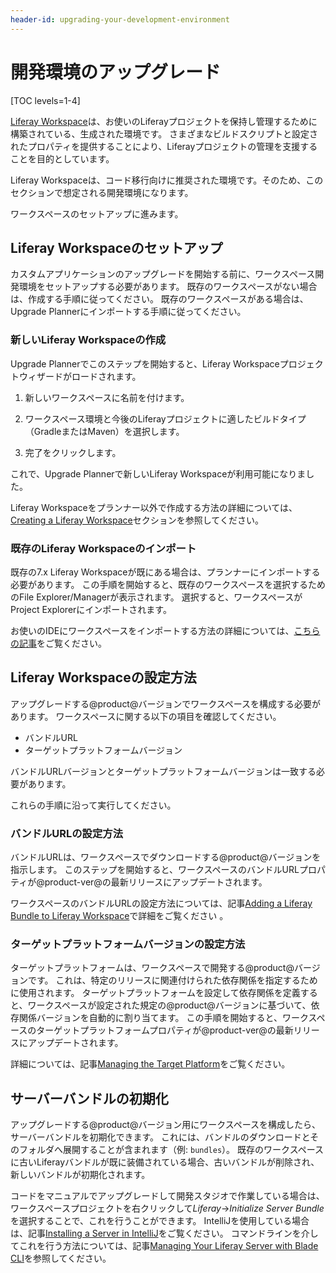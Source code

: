 ```yaml
---
header-id: upgrading-your-development-environment
---
```


# 開発環境のアップグレード

[TOC levels=1-4]

[Liferay Workspace](/docs/7-1/tutorials/-/knowledge_base/t/liferay-workspace)は、お使いのLiferayプロジェクトを保持し管理するために構築されている、生成された環境です。 さまざまなビルドスクリプトと設定されたプロパティを提供することにより、Liferayプロジェクトの管理を支援することを目的としています。

Liferay Workspaceは、コード移行向けに推奨された環境です。そのため、このセクションで想定される開発環境になります。

ワークスペースのセットアップに進みます。

## Liferay Workspaceのセットアップ

カスタムアプリケーションのアップグレードを開始する前に、ワークスペース開発環境をセットアップする必要があります。 既存のワークスペースがない場合は、作成する手順に従ってください。 既存のワークスペースがある場合は、Upgrade Plannerにインポートする手順に従ってください。

### 新しいLiferay Workspaceの作成

Upgrade Plannerでこのステップを開始すると、Liferay Workspaceプロジェクトウィザードがロードされます。

1.  新しいワークスペースに名前を付けます。

2.  ワークスペース環境と今後のLiferayプロジェクトに適したビルドタイプ（GradleまたはMaven）を選択します。

3.  完了をクリックします。

これで、Upgrade Plannerで新しいLiferay Workspaceが利用可能になりました。

Liferay Workspaceをプランナー以外で作成する方法の詳細については、[Creating a Liferay Workspace](/docs/7-1/tutorials/-/knowledge_base/t/creating-a-liferay-workspace-with-blade-cli)セクションを参照してください。

### 既存のLiferay Workspaceのインポート

既存の7.x Liferay Workspaceが既にある場合は、プランナーにインポートする必要があります。 この手順を開始すると、既存のワークスペースを選択するためのFile Explorer/Managerが表示されます。 選択すると、ワークスペースがProject Explorerにインポートされます。

お使いのIDEにワークスペースをインポートする方法の詳細については、[こちらの記事](/docs/7-1/tutorials/-/knowledge_base/t/creating-modules-with-liferay-ide#importing-existing-module-projects)をご覧ください。

## Liferay Workspaceの設定方法

アップグレードする@product@バージョンでワークスペースを構成する必要があります。 ワークスペースに関する以下の項目を確認してください。

  - バンドルURL
  - ターゲットプラットフォームバージョン

バンドルURLバージョンとターゲットプラットフォームバージョンは一致する必要があります。

これらの手順に沿って実行してください。

### バンドルURLの設定方法

バンドルURLは、ワークスペースでダウンロードする@product@バージョンを指示します。 このステップを開始すると、ワークスペースのバンドルURLプロパティが@product-ver@の最新リリースにアップデートされます。

ワークスペースのバンドルURLの設定方法については、記事[Adding a Liferay Bundle to Liferay Workspace](/docs/7-1/tutorials/-/knowledge_base/t/configuring-a-liferay-workspace#adding-a-liferay-bundle-to-a-workspace)で詳細をご覧ください 。

### ターゲットプラットフォームバージョンの設定方法

ターゲットプラットフォームは、ワークスペースで開発する@product@バージョンです。 これは、特定のリリースに関連付けられた依存関係を指定するために使用されます。 ターゲットプラットフォームを設定して依存関係を定義すると、ワークスペースが設定された規定の@product@バージョンに基づいて、依存関係バージョンを自動的に割り当てます。 この手順を開始すると、ワークスペースのターゲットプラットフォームプロパティが@product-ver@の最新リリースにアップデートされます。

詳細については、記事[Managing the Target Platform](/docs/7-1/tutorials/-/knowledge_base/t/managing-the-target-platform-for-liferay-workspace)をご覧ください。

## サーバーバンドルの初期化

アップグレードする@product@バージョン用にワークスペースを構成したら、サーバーバンドルを初期化できます。 これには、バンドルのダウンロードとそのフォルダへ展開することが含まれます（例: `bundles`）。 既存のワークスペースに古いLiferayバンドルが既に装備されている場合、古いバンドルが削除され、新しいバンドルが初期化されます。

コードをマニュアルでアップグレードして開発スタジオで作業している場合は、ワークスペースプロジェクトを右クリックして*Liferay*→*Initialize Server Bundle*を選択することで、これを行うことができます。 IntelliJを使用している場合は、記事[Installing a Server in IntelliJ](/docs/7-1/tutorials/-/knowledge_base/t/installing-a-server-in-intellij-idea)をご覧ください。 コマンドラインを介してこれを行う方法については、記事[Managing Your Liferay Server with Blade CLI](/docs/7-1/tutorials/-/knowledge_base/t/managing-module-projects-with-blade-cli)を参照してください。
